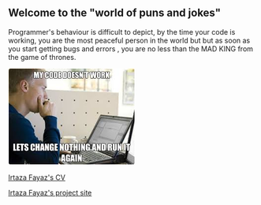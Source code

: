 ## Welcome to the "world of puns and jokes"

Programmer's behaviour is difficult to depict, by the time your code is working, you are the most peaceful person in the world but but as soon as you start getting bugs and errors , you are no less than the MAD KING from the game of thrones.   



![Here's a meme that surrounds every single programmer ](https://github.com/CS-A-11/assignment1-irtazafayaz1/blob/master/images.jpg)

[Irtaza Fayaz's CV](https://irtazafayaz1.github.io/ )

[Irtaza Fayaz's project site](https://cs-a-11.github.io/assignment1-irtazafayaz1/)
